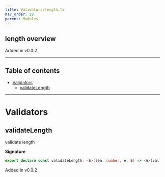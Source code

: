```yaml
---
title: Validators/length.ts
nav_order: 29
parent: Modules
---
```


## length overview

Added in v0.0.2

---

<h2 class="text-delta">Table of contents</h2>

- [Validators](#validators)
  - [validateLength](#validatelength)

---

# Validators

## validateLength

validate length

**Signature**

```ts
export declare const validateLength: <E>(len: number, e: E) => <A>(val: A) => Either<E, unknown extends A ? any : A>
```

Added in v0.0.2
